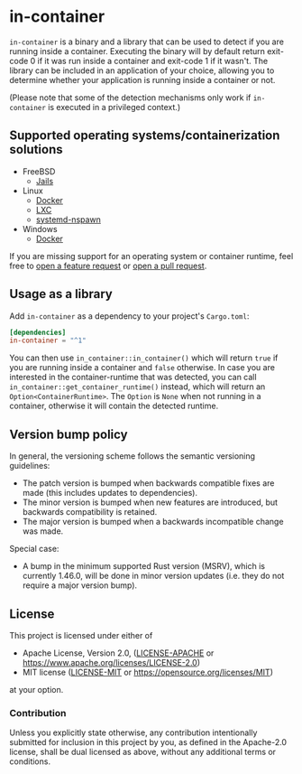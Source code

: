 # in-container

`in-container` is a binary and a library that can be used to detect if you are running inside a container.
Executing the binary will by default return exit-code 0 if it was run inside a container and exit-code 1 if it wasn't.
The library can be included in an application of your choice, allowing you to determine whether your application is running inside a container or not.

(Please note that some of the detection mechanisms only work if `in-container` is executed in a privileged context.)

## Supported operating systems/containerization solutions

* FreeBSD
    * [Jails](https://www.freebsd.org/doc/handbook/jails.html)
* Linux
    * [Docker](https://docs.docker.com/engine/)
    * [LXC](https://linuxcontainers.org/)
    * [systemd-nspawn](https://www.freedesktop.org/software/systemd/man/systemd-nspawn.html)
* Windows
    * [Docker](https://docs.docker.com/docker-for-windows/install/)

If you are missing support for an operating system or container runtime, feel free to [open a feature request](https://github.com/pitkley/in-container/issues/new) or [open a pull request](https://github.com/pitkley/in-container/pull/compare).

## Usage as a library

Add `in-container` as a dependency to your project's `Cargo.toml`:

```toml
[dependencies]
in-container = "^1"
```

You can then use `in_container::in_container()` which will return `true` if you are running inside a container and `false` otherwise.
In case you are interested in the container-runtime that was detected, you can call `in_container::get_container_runtime()` instead, which will return an `Option<ContainerRuntime>`.
The `Option` is `None` when not running in a container, otherwise it will contain the detected runtime.

## <a name="versionbumppolicy"></a> Version bump policy

In general, the versioning scheme follows the semantic versioning guidelines:

* The patch version is bumped when backwards compatible fixes are made (this includes updates to dependencies).
* The minor version is bumped when new features are introduced, but backwards compatibility is retained.
* The major version is bumped when a backwards incompatible change was made.

Special case:

* A bump in the minimum supported Rust version (MSRV), which is currently 1.46.0, will be done in minor version updates (i.e. they do not require a major version bump).

## <a name="license"></a> License

This project is licensed under either of

* Apache License, Version 2.0, ([LICENSE-APACHE](LICENSE-APACHE) or <https://www.apache.org/licenses/LICENSE-2.0>)
* MIT license ([LICENSE-MIT](LICENSE-MIT) or <https://opensource.org/licenses/MIT>)

at your option.

### <a name="license-contribution"></a> Contribution

Unless you explicitly state otherwise, any contribution intentionally submitted for inclusion in this project by you, as defined in the Apache-2.0 license, shall be dual licensed as above, without any additional terms or conditions.
